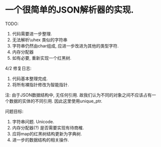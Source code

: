 # 一个很简单的JSON解析器的实现.

TODO:

1. 代码需要进一步整理.
2. 无法解析\uhex 类似的字符串
3. 字符串仍然由char组成, 应进一步改进为其他的类型字符.
4. 内存分配器
5. 如有必要, 重新实现一个红黑树.

4/2 修复日志:

1. 代码基本整理完成.
2. 将所有裸指针修改为智能指针.

注: 由于JSON数据结构中, 无任何引用. 故我们认为不同的对象之间不应该占有一个数据的实体的不同引用. 因此这里使用unique_ptr.

问题目标:

1. 字符串问题. Unicode.
2. 内存分配器(?) 是否需要实现有待商榷.
3. 应将map的红黑树结构更新为字典树.
4. 进一步的数据结构的相关操作.